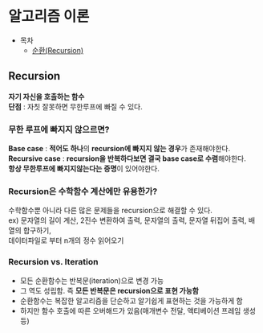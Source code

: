 # 알고리즘 이론

* 목차
    * [순환(Recursion)](#recursion)

## Recursion

**자기 자신을 호출하는 함수**  
**단점** : 자칫 잘못하면 무한루프에 빠질 수 있다.   

### 무한 루프에 빠지지 않으르면?  

**Base case** : **적어도 하나**의 **recursion에 빠지지 않는 경우**가 존재해야한다.    
**Recursive case** : **recursion을 반복하다보면 결국 base case로 수렴**해야한다.  
**항상 무한루프에 빠지지않는다는 증명**이 있어야한다.  


### Recursion은 수학함수 계산에만 유용한가?

수학함수뿐 아니라 다른 많은 문제들을 recursion으로 해결할 수 있다.  
ex) 문자열의 길이 계산, 2진수 변환하여 출력, 문자열의 출력, 문자열 뒤집어 출력, 배열의 합구하기,       
데이터파일로 부터 n개의 정수 읽어오기


### Recursion vs. Iteration

* 모든 순환함수는 반복문(iteration)으로 변경 가능  
* 그 역도 성립함. 즉 **모든 반복문은 recursion으로 표현 가능함**  
* 순환함수는 복잡한 알고리즘을 단순하고 알기쉽게 표현하는 것을 가능하게 함  
* 하지만 함수 호출에 따른 오버해드가 있음(매개변수 전달, 액티베이션 프레임 생성 등)
